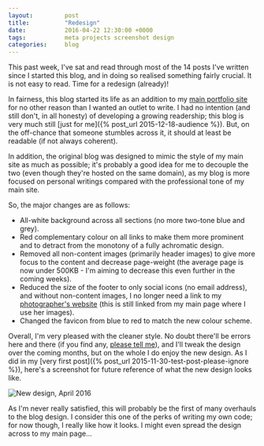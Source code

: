 ```yaml
---
layout:         post
title:          "Redesign"
date:           2016-04-22 12:30:00 +0000
tags:           meta projects screenshot design
categories:     blog
---
```


This past week, I've sat and read through most of the 14 posts I've written since I started this blog, and in doing so realised something fairly crucial. It is not easy to read. Time for a redesign (already)!

<!-- Read More -->

In fairness, this blog started its life as an addition to my [main portfolio site][main-website] for no other reason than I wanted an outlet to write. I had no intention (and still don't, in all honesty) of developing a growing readership; this blog is very much still [just for me]({% post_url 2015-12-18-audience %}). But, on the off-chance that someone stumbles across it, it should at least be readable (if not always coherent).

In addition, the original blog was designed to mimic the style of my main site as much as possible; it's probably a good idea for me to decouple the two (even though they're hosted on the same domain), as my blog is more focused on personal writings compared with the professional tone of my main site.

So, the major changes are as follows: 

- All-white background across all sections (no more two-tone blue and grey).
- Red complementary colour on all links to make them more prominent and to detract from the monotony of a fully achromatic design.
- Removed all non-content images (primarily header images) to give more focus to the content and decrease page-weight (the average page is now under 500KB - I'm aiming to decrease this even further in the coming weeks).
- Reduced the size of the footer to only social icons (no email address), and without non-content images, I no longer need a link to my [photographer's website][sam-stevens-photography] (this is still linked from my main page where I use her images).
- Changed the favicon from blue to red to match the new colour scheme.

Overall, I'm very pleased with the cleaner style. No doubt there'll be errors here and there (if you find any, [please tell me][github-bug-report]), and I'll tweak the design over the coming months, but on the whole I do enjoy the new design. As I did in my [very first post]({% post_url 2015-11-30-test-post-please-ignore %}), here's a screenshot for future reference of what the new design looks like.

![New design, April 2016]({{site.baseurl}}/assets/img/apr-16-redesign.jpg)

As I'm never really satisfied, this will probably be the first of many overhauls to the blog design. I consider this one of the perks of writing my own code; for now though, I really like how it looks. I might even spread the design across to my main page...

[main-website]: http://camerondoyle.co.uk/
[sam-stevens-photography]: http://samstevensphotography.weebly.com/
[github-bug-report]: https://github.com/CameronD17/blog/issues
